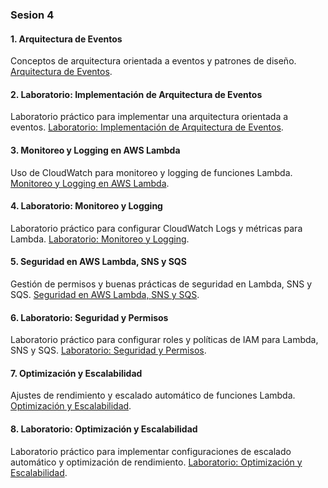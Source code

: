 ### Sesion 4

#### 1. Arquitectura de Eventos
Conceptos de arquitectura orientada a eventos y patrones de diseño. [Arquitectura de Eventos](arquitectura_eventos.md).

#### 2. Laboratorio: Implementación de Arquitectura de Eventos
Laboratorio práctico para implementar una arquitectura orientada a eventos. [Laboratorio: Implementación de Arquitectura de Eventos](laboratorio_arquitectura.md).

#### 3. Monitoreo y Logging en AWS Lambda
Uso de CloudWatch para monitoreo y logging de funciones Lambda. [Monitoreo y Logging en AWS Lambda](monitoreo_logging.md).

#### 4. Laboratorio: Monitoreo y Logging
Laboratorio práctico para configurar CloudWatch Logs y métricas para Lambda. [Laboratorio: Monitoreo y Logging](laboratorio_monitoreo.md).

#### 5. Seguridad en AWS Lambda, SNS y SQS
Gestión de permisos y buenas prácticas de seguridad en Lambda, SNS y SQS. [Seguridad en AWS Lambda, SNS y SQS](seguridad.md).

#### 6. Laboratorio: Seguridad y Permisos
Laboratorio práctico para configurar roles y políticas de IAM para Lambda, SNS y SQS. [Laboratorio: Seguridad y Permisos](laboratorio_seguridad.md).

#### 7. Optimización y Escalabilidad
Ajustes de rendimiento y escalado automático de funciones Lambda. [Optimización y Escalabilidad](optimizacion_escalabilidad.md).

#### 8. Laboratorio: Optimización y Escalabilidad
Laboratorio práctico para implementar configuraciones de escalado automático y optimización de rendimiento. [Laboratorio: Optimización y Escalabilidad](laboratorio_optimizacion.md).

